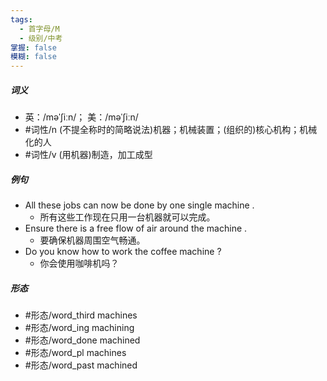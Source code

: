 ```yaml
---
tags:
  - 首字母/M
  - 级别/中考
掌握: false
模糊: false
---
```

##### 词义
- 英：/məˈʃiːn/； 美：/məˈʃiːn/
- #词性/n  (不提全称时的简略说法)机器；机械装置；(组织的)核心机构；机械化的人
- #词性/v  (用机器)制造，加工成型
##### 例句
- All these jobs can now be done by one single machine .
	- 所有这些工作现在只用一台机器就可以完成。
- Ensure there is a free flow of air around the machine .
	- 要确保机器周围空气畅通。
- Do you know how to work the coffee machine ?
	- 你会使用咖啡机吗？
##### 形态
- #形态/word_third machines
- #形态/word_ing machining
- #形态/word_done machined
- #形态/word_pl machines
- #形态/word_past machined
